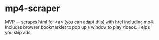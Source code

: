 mp4-scraper
===========

MVP — scrapes html for &lt;a> (you can adapt this) with href including mp4. Includes browser bookmarklet to pop up a window to play videos. Helps you skip ads.
